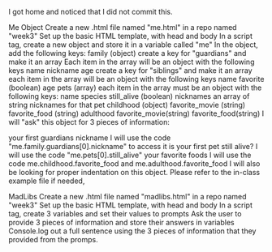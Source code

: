 I got home and noticed that I did not commit this.

Me Object
Create a new .html file named "me.html" in a repo named "week3"
Set up the basic HTML template, with head and body
In a script tag, create a new object and store it in a variable called "me"
In the object, add the following keys:
family (object)
create a key for "guardians" and make it an array
Each item in the array will be an object with the following keys
name
nickname
age
create a key for "siblings" and make it an array
each item in the array will be an object with the following keys
name
favorite (boolean)
age
pets (array)
each item in the array must be an object with the following keys:
name
species
still_alive (boolean)
nicknames
an array of string nicknames for that pet 
childhood (object)
favorite_movie (string)
favorite_food (string)
adulthood
favorite_movie(string)
favorite_food(string)
I will "ask" this object for 3 pieces of information:

your first guardians nickname 
I will use the code "me.family.guardians[0].nickname" to access it
is your first pet still alive?
I will use the code "me.pets[0].still_alive"
your favorite foods
I will use the code me.childhood.favorite_food and me.adulthood.favorite_food
I will also be looking for proper indentation on this object. Please refer to the in-class example file if needed, 

 

MadLibs
Create a new .html file named "madlibs.html" in a repo named "week3"
Set up the basic HTML template, with head and body
In a script tag, create 3 variables and set their values to prompts
Ask the user to provide 3 pieces of information and store their answers in variables
Console.log out a full sentence using the 3 pieces of information that they provided from the promps.
